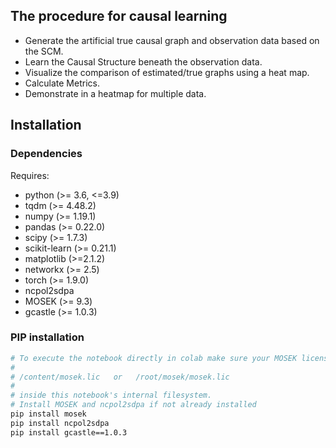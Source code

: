 ## The procedure for causal learning
- Generate the artificial true causal graph and observation data based on the SCM.
- Learn the Causal Structure beneath the observation data.
- Visualize the comparison of estimated/true graphs using a heat map.
- Calculate Metrics.
- Demonstrate in a heatmap for multiple data.

## Installation

### Dependencies
Requires:
- python (>= 3.6, <=3.9)
- tqdm (>= 4.48.2)
- numpy (>= 1.19.1)
- pandas (>= 0.22.0)
- scipy (>= 1.7.3)
- scikit-learn (>= 0.21.1)
- matplotlib (>=2.1.2)
- networkx (>= 2.5)
- torch (>= 1.9.0)
- ncpol2sdpa
- MOSEK (>= 9.3)
- gcastle (>= 1.0.3)


### PIP installation
```bash
# To execute the notebook directly in colab make sure your MOSEK license file is in one the locations
#
# /content/mosek.lic   or   /root/mosek/mosek.lic
#
# inside this notebook's internal filesystem.
# Install MOSEK and ncpol2sdpa if not already installed
pip install mosek 
pip install ncpol2sdpa
pip install gcastle==1.0.3
```
